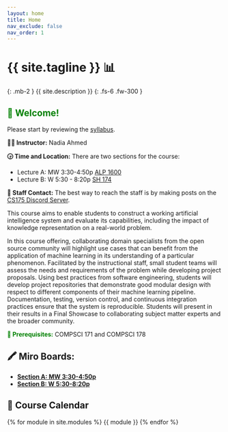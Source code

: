 ```yaml
---
layout: home
title: Home
nav_exclude: false
nav_order: 1
---
```


# {{ site.tagline }} 📊
{: .mb-2 }
{{ site.description }}
{: .fs-6 .fw-300 }
## <b style='color: green'> 👋 Welcome!</b> 
Please start by reviewing the [syllabus](https://uc-irvine-cs175.github.io/uci-cs175/syllabus/).

**👩‍🏫 Instructor:** Nadia Ahmed

**🕞 Time and Location:** There are two sections for the course:
- Lecture A: MW 3:30-4:50p [ALP 1600](https://classrooms.uci.edu/classroomtechnology/classrooms/alp/alp-1600)
- Lecture B: W 5:30 - 8:20p [SH 174](https://classrooms.uci.edu/classroomtechnology/classrooms/sh/sh-174)
  
**📲 Staff Contact:** The best way to reach the staff is by making posts on the [CS175 Discord Server](https://discord.gg/rDtGDHpVhV).


This course aims to enable students to construct a working artificial intelligence system and evaluate its capabilities, including the impact of knowledge representation on a real-world problem.

In this course offering, collaborating domain specialists from the open source community will highlight use cases that can benefit from the application of machine learning in its understanding of a particular phenomenon. Facilitated by the instructional staff, small student teams will assess the needs and requirements of the problem while developing project proposals. Using best practices from software engineering, students will develop project repositories that demonstrate good modular design with respect to different components of their machine learning pipeline. Documentation, testing, version control, and continuous integration practices ensure that the system is reproducible. Students will present in their results in a Final Showcase to collaborating subject matter experts and the broader community. 

<b style='color: green'> 🛑 Prerequisites:</b> COMPSCI 171 and COMPSCI 178

## **🖍️ Miro Boards:**
  - **[Section A: MW 3:30-4:50p](https://miro.com/app/board/uXjVN8kFK4I=/?share_link_id=120736279658)**
  - **[Section B: W 5:30-8:20p](https://miro.com/app/board/uXjVN8kFKMc=/?share_link_id=828552320449)**

## 📆 Course Calendar
{% for module in site.modules %}
{{ module }}
{% endfor %}
